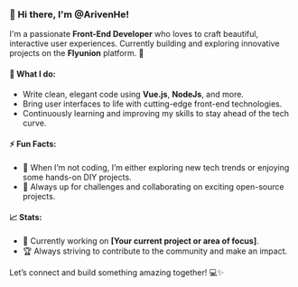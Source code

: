 ### 👋 Hi there, I'm **@ArivenHe**!

I'm a passionate **Front-End Developer** who loves to craft beautiful, interactive user experiences. Currently building and exploring innovative projects on the **Flyunion** platform. 🚀

#### 🚀 What I do:
- Write clean, elegant code using **Vue.js**, **NodeJs**, and more.
- Bring user interfaces to life with cutting-edge front-end technologies.
- Continuously learning and improving my skills to stay ahead of the tech curve.

#### ⚡ Fun Facts:
- 🚗 When I’m not coding, I’m either exploring new tech trends or enjoying some hands-on DIY projects.
- 🌱 Always up for challenges and collaborating on exciting open-source projects.

#### 📈 Stats:
- 🔭 Currently working on **[Your current project or area of focus]**.
- 🏆 Always striving to contribute to the community and make an impact.

Let’s connect and build something amazing together! 💻✨

